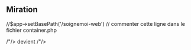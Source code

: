  Miration
 --------
 
 //$app->setBasePath('/soignemoi-web') // commenter cette ligne dans le fichier container.php
 
 <base href="<?= "/soigne-moi" ?>/"/> devient <base href="<?= "/" ?>/"/>
